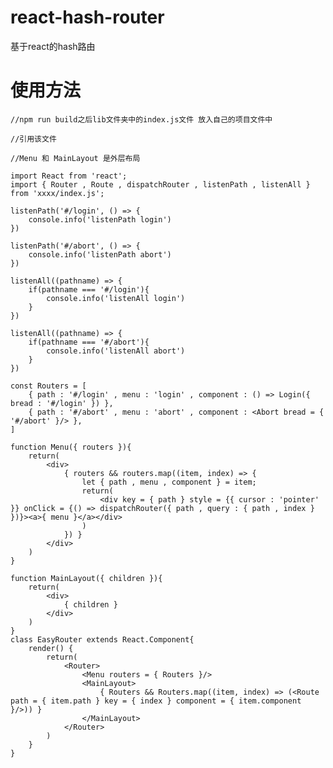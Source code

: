 # react-hash-router
基于react的hash路由

# 使用方法
	//npm run build之后lib文件夹中的index.js文件 放入自己的项目文件中
	
	//引用该文件
	
	//Menu 和 MainLayout 是外层布局
	
	import React from 'react';
	import { Router , Route , dispatchRouter , listenPath , listenAll } from 'xxxx/index.js';
	
	listenPath('#/login', () => {
		console.info('listenPath login')
	})

	listenPath('#/abort', () => {
		console.info('listenPath abort')
	})

	listenAll((pathname) => {
		if(pathname === '#/login'){
			console.info('listenAll login')
		}
	})

	listenAll((pathname) => {
		if(pathname === '#/abort'){
			console.info('listenAll abort')
		}
	})

	const Routers = [
		{ path : '#/login' , menu : 'login' , component : () => Login({ bread : '#/login' }) },
		{ path : '#/abort' , menu : 'abort' , component : <Abort bread = { '#/abort' }/> },
	]

	function Menu({ routers }){
		return(
			<div>
				{ routers && routers.map((item, index) => {
					let { path , menu , component } = item;
					return(
						<div key = { path } style = {{ cursor : 'pointer' }} onClick = {() => dispatchRouter({ path , query : { path , index } })}><a>{ menu }</a></div>
					)
				}) }
			</div>
		)
	}

	function MainLayout({ children }){
		return(
			<div>
				{ children }
			</div>
		)
	}
	class EasyRouter extends React.Component{
		render() {
			return(
				<Router>
					<Menu routers = { Routers }/>
					<MainLayout>
						{ Routers && Routers.map((item, index) => (<Route path = { item.path } key = { index } component = { item.component }/>)) }
					</MainLayout>
				</Router>
			)
		}
	}